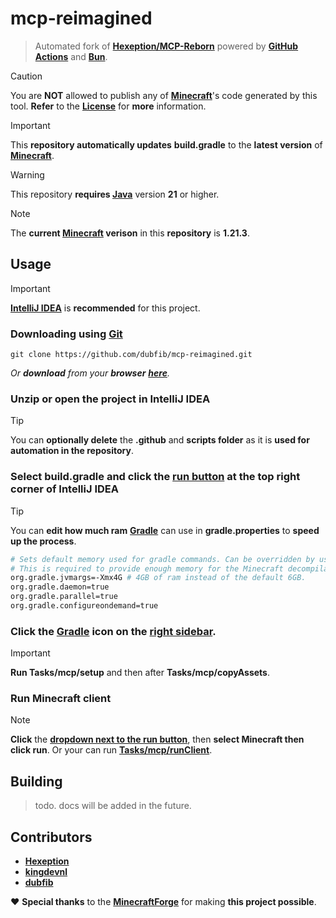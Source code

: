 # mcp-reimagined
> Automated fork of **[Hexeption/MCP-Reborn](https://github.com/Hexeption/MCP-Reborn)** powered by **[GitHub Actions](https://github.com/features/actions)** and **[Bun](https://bun.sh)**.

> [!CAUTION]
> You are **NOT** allowed to publish any of **[Minecraft](https://minecraft.net)**'s code generated by this tool. **Refer** to the **[License](https://github.com/dubfib/mcp-reimagined/blob/main/MCP-License)** for **more** information.

> [!IMPORTANT]
> This **repository automatically updates** **build.gradle** to the **latest version** of **[Minecraft](https://minecraft.net)**.

> [!WARNING]
> This repository **requires [Java](https://oracle.com/java)** version **21** or higher.

> [!NOTE]  
> The **current [Minecraft](https://minecraft.net) verison** in this **repository** is **1.21.3**.

## Usage
> [!IMPORTANT]
> **[IntelliJ IDEA](https://www.jetbrains.com/idea/download)** is **recommended** for this project.

### Downloading using **[Git](https://git-scm.com)**
```
git clone https://github.com/dubfib/mcp-reimagined.git
```
*Or **download** from your **browser** **[here](https://codeload.github.com/dubfib/mcp-reimagined/zip/refs/heads/main)**.*

### Unzip or open the project in IntelliJ IDEA
> [!TIP]
> You can **optionally delete** the **.github** and **scripts folder** as it is **used for automation in the repository**.

### Select **build.gradle** and click the [run button](https://jetbrains.com/help/idea/running-applications.html) at the top right corner of **IntelliJ IDEA**
> [!TIP]
> You can **edit how much ram** **[Gradle](https://gradle.org)** can use in **gradle.properties** to **speed up the process**.
> ```bash
> # Sets default memory used for gradle commands. Can be overridden by user or command line properties.
> # This is required to provide enough memory for the Minecraft decompilation process.
> org.gradle.jvmargs=-Xmx4G # 4GB of ram instead of the default 6GB.
> org.gradle.daemon=true
> org.gradle.parallel=true
> org.gradle.configureondemand=true
> ```

### Click the **[Gradle](https://gradle.org)** icon on the [right sidebar](https://jetbrains.com/help/idea/work-with-gradle-tasks.html).
> [!IMPORTANT]
> **Run Tasks/mcp/setup** and then after **Tasks/mcp/copyAssets**.

### Run Minecraft client
> [!NOTE]
> **Click** the **[dropdown next to the run button](https://jetbrains.com/help/idea/work-with-gradle-tasks.html)**, then **select Minecraft then click run**. Or your can run **[Tasks/mcp/runClient](https://jetbrains.com/help/idea/work-with-gradle-tasks.html)**.

## Building
> todo. docs will be added in the future.

## Contributors
* **[Hexeption](https://github.com/hexeption)**
* **[kingdevnl](https://github.com/kingdevnl)**
* **[dubfib](https://github.com/dubfib)**

❤️ **Special thanks** to the **[MinecraftForge](https://github.com/MinecraftForge)** for making **this project possible**.
